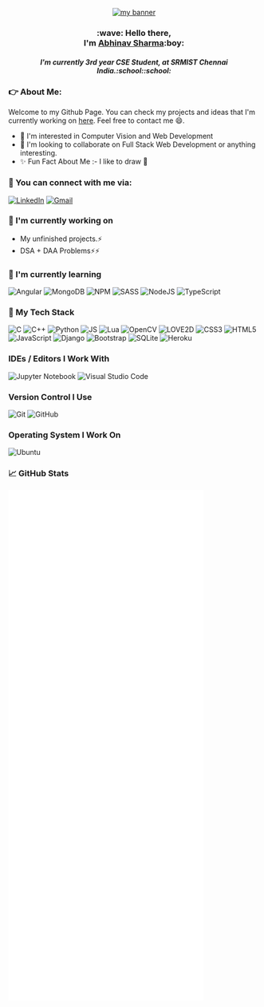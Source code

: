 <p align="center">
  <a href="" target="_blank" rel="noreferrer"><img src="https://user-images.githubusercontent.com/52396867/140615462-3ad93407-83e8-4ce1-9228-4a0cacad12eb.png" alt="my banner"></a>
</p>

<h3 align="center">
:wave: Hello there, 
<br>
I'm <a href="https://sharmaabhinav.herokuapp.com/aboutme" target="_blank" rel="noreferrer">Abhinav Sharma</a>:boy:
</h3>

<h5 align="center">
I'm currently 3rd year CSE Student, at SRMIST Chennai India.:school::school:
</h5>

### :point_right: About Me:
<!-- <p align="center">
<img src="https://user-images.githubusercontent.com/52396867/141177335-fb3a20ae-eeba-4154-9b74-004f8d4c9d1c.gif" alt="My Project GIF">
</p> -->
Welcome to my Github Page. You can check my projects and ideas that I'm currently working on <a href = "https://github.com/as567652?tab=repositories">here</a>. Feel free to contact me :smile:.
- :eyes: I'm interested in Computer Vision and Web Development
- 🤝 I'm looking to collaborate on Full Stack Web Development or anything interesting.
- :sparkles: Fun Fact About Me :- I like to draw :art:


### :email: You can connect with me via:
<a href="" >![LinkedIn](https://img.shields.io/badge/LinkedIn-0077B5?style=for-the-badge&logo=linkedin&logoColor=white)</a>
<a href="mailto:as567652@gmail.com">![Gmail](https://img.shields.io/badge/Gmail-D14836?style=for-the-badge&logo=gmail&logoColor=white)</a>


### 🔭 I'm currently working on

- My unfinished projects.:zap:
- DSA + DAA Problems:zap::zap:


### 🌱 I'm currently learning

![Angular](https://img.shields.io/badge/Angular-DD0031?style=for-the-badge&logo=angular&logoColor=white)
![MongoDB](https://img.shields.io/badge/MongoDB-4EA94B?style=for-the-badge&logo=mongodb&logoColor=white)
![NPM](https://img.shields.io/badge/NPM-%23000000.svg?style=for-the-badge&logo=npm&logoColor=white)
![SASS](https://img.shields.io/badge/SASS-hotpink.svg?style=for-the-badge&logo=SASS&logoColor=white)
![NodeJS](https://img.shields.io/badge/node.js-6DA55F?style=for-the-badge&logo=node.js&logoColor=white)
![TypeScript](https://img.shields.io/badge/TypeScript-007ACC?style=for-the-badge&logo=typescript&logoColor=white)


### 💼 My Tech Stack
![C](https://img.shields.io/badge/c-%2300599C.svg?style=for-the-badge&logo=c&logoColor=white)
![C++](https://img.shields.io/badge/c++-%2300599C.svg?style=for-the-badge&logo=c%2B%2B&logoColor=white)
![Python](https://img.shields.io/badge/python-3670A0?style=for-the-badge&logo=python&logoColor=ffdd54)
![JS](https://img.shields.io/badge/JavaScript-323330?style=for-the-badge&logo=javascript&logoColor=F7DF1E)
![Lua](https://img.shields.io/badge/lua-%232C2D72.svg?style=for-the-badge&logo=lua&logoColor=white)
![OpenCV](https://img.shields.io/badge/opencv-%23white.svg?style=for-the-badge&logo=opencv&logoColor=white)
![LOVE2D](https://img.shields.io/badge/-L%C3%96VE--2D-%23ea316e?style=for-the-badge)
![CSS3](https://img.shields.io/badge/css3-%231572B6.svg?style=for-the-badge&logo=css3&logoColor=white)
![HTML5](https://img.shields.io/badge/html5-%23E34F26.svg?style=for-the-badge&logo=html5&logoColor=white)
![JavaScript](https://img.shields.io/badge/javascript-%23323330.svg?style=for-the-badge&logo=javascript&logoColor=%23F7DF1E)
![Django](https://img.shields.io/badge/django-%23092E20.svg?style=for-the-badge&logo=django&logoColor=white)
![Bootstrap](https://img.shields.io/badge/bootstrap-%23563D7C.svg?style=for-the-badge&logo=bootstrap&logoColor=white)
![SQLite](https://img.shields.io/badge/sqlite-%2307405e.svg?style=for-the-badge&logo=sqlite&logoColor=white)
![Heroku](https://img.shields.io/badge/heroku-%23430098.svg?style=for-the-badge&logo=heroku&logoColor=white)


### IDEs / Editors I Work With
![Jupyter Notebook](https://img.shields.io/badge/jupyter-%23FA0F00.svg?style=for-the-badge&logo=jupyter&logoColor=white)
![Visual Studio Code](https://img.shields.io/badge/Visual%20Studio%20Code-0078d7.svg?style=for-the-badge&logo=visual-studio-code&logoColor=white)

### Version Control I Use
![Git](https://img.shields.io/badge/git-%23F05033.svg?style=for-the-badge&logo=git&logoColor=white)
![GitHub](https://img.shields.io/badge/github-%23121011.svg?style=for-the-badge&logo=github&logoColor=white)


### Operating System I Work On
![Ubuntu](https://img.shields.io/badge/Ubuntu-E95420?style=for-the-badge&logo=ubuntu&logoColor=white)


### 📈 GitHub Stats

<img src="https://github.com/as567652/as567652/blob/main/github-metrics.svg" alt="Metrics">
